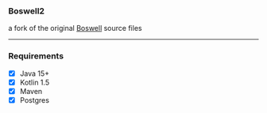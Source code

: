 ### Boswell2

a fork of the original [Boswell](https://github.com/boswell83/boswell) source files

---
### Requirements

- [x] Java 15+
- [x] Kotlin 1.5
- [x] Maven
- [x] Postgres